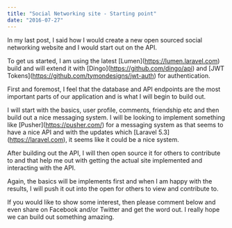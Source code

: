 ```yaml
---
title: "Social Networking site - Starting point"
date: "2016-07-27"
---
```


In my last post, I said how I would create a new open sourced social networking website and I would start out on the API.

To get us started, I am using the latest \[Lumen\](https://lumen.laravel.com) build and will extend it with \[Dingo\](https://github.com/dingo/api) and \[JWT Tokens\](https://github.com/tymondesigns/jwt-auth) for authentication.

First and foremost, I feel that the database and API endpoints are the most important parts of our application and is what I will begin to build out.

I will start with the basics, user profile, comments, friendship etc and then build out a nice messaging system. I will be looking to implement something like \[Pusher\](https://pusher.com/) for a messaging system as that seems to have a nice API and with the updates which \[Laravel 5.3\](https://laravel.com), it seems like it could be a nice system.

After building out the API, I will then open source it for others to contribute to and that help me out with getting the actual site implemented and interacting with the API.

Again, the basics will be implements first and when I am happy with the results, I will push it out into the open for others to view and contribute to.

If you would like to show some interest, then please comment below and even share on Facebook and/or Twitter and get the word out. I really hope we can build out something amazing.

